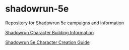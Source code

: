 # shadowrun-5e
Repository for Shadowrun 5e campaigns and information

[Shadowrun Character Building Information](http://heyomae.github.io)

[Shadowrun 5e Character Creation Guide](http://hardcoregamemode.blogspot.com/2014/07/shadowrun-5th-edition-character.html)
